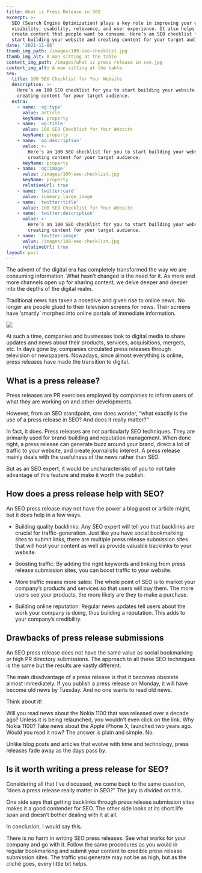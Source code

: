 ```yaml
---
title: What is Press Release in SEO
excerpt: >-
  SEO (Search Engine Optimization) plays a key role in improving your website’s
  visibility, usability, relevance, and user experience. It also helps you
  create content that people want to consume. Here’s an SEO checklist for you to
  start building your website and creating content for your target audience.
date: '2021-11-06'
thumb_img_path: /images/100-seo-checklist.jpg
thumb_img_alt: A man sitting at the table
content_img_path: /images/what is press release in seo.jpg
content_img_alt: A man sitting at the table
seo:
  title: 100 SEO Checklist for Your Website
  description: >-
    Here’s an 100 SEO checklist for you to start building your website and
    creating content for your target audience.
  extra:
    - name: 'og:type'
      value: article
      keyName: property
    - name: 'og:title'
      value: 100 SEO Checklist for Your Website
      keyName: property
    - name: 'og:description'
      value: >-
        Here’s an 100 SEO checklist for you to start building your website and
        creating content for your target audience.
      keyName: property
    - name: 'og:image'
      value: /images/100-seo-checklist.jpg
      keyName: property
      relativeUrl: true
    - name: 'twitter:card'
      value: summary_large_image
    - name: 'twitter:title'
      value: 100 SEO Checklist for Your Website
    - name: 'twitter:description'
      value: >-
        Here’s an 100 SEO checklist for you to start building your website and
        creating content for your target audience.
    - name: 'twitter:image'
      value: /images/100-seo-checklist.jpg
      relativeUrl: true
layout: post
---
```

The advent of the digital era has completely transformed the way we are consuming information. What hasn’t changed is the need for it. As more and more channels open up for sharing content, we delve deeper and deeper into the depths of the digital realm.

Traditional news has taken a nosedive and given rise to online news. No longer are people glued to their television screens for news. Their screens have ‘smartly’ morphed into online portals of immediate information.

![](/images/News%20Consumption%20Generational%20Divide.jpg)

At such a time, companies and businesses look to digital media to share updates and news about their products, services, acquisitions, mergers, etc. In days gone by, companies circulated press releases through television or newspapers. Nowadays, since almost everything is online, press releases have made the transition to digital.

## What is a press release?

Press releases are PR exercises employed by companies to inform users of what they are working on and other developments.

However, from an SEO standpoint, one does wonder, “what exactly is the use of a press release in SEO? And does it really matter?”

In fact, it does. Press releases are not particularly SEO techniques. They are primarily used for brand-building and reputation management. When done right, a press release can generate buzz around your brand, direct a lot of traffic to your website, and create journalistic interest. A press release mainly deals with the usefulness of the news rather than SEO.

But as an SEO expert, it would be uncharacteristic of you to not take advantage of this feature and make it worth the publish.

## How does a press release help with SEO?

An SEO press release may not have the power a blog post or article might, but it does help in a few ways.


*   Building quality backlinks: Any SEO expert will tell you that backlinks are crucial for traffic-generation. Just like you have social bookmarking sites to submit links, there are multiple press release submission sites that will host your content as well as provide valuable backlinks to your website.


*   Boosting traffic: By adding the right keywords and linking from press release submission sites, you can boost traffic to your website.


*   More traffic means more sales: The whole point of SEO is to market your company’s products and services so that users will buy them. The more users see your products, the more likely are they to make a purchase.


*   Building online reputation: Regular news updates tell users about the work your company is doing, thus building a reputation. This adds to your company’s credibility.

## Drawbacks of press release submissions

An SEO press release does not have the same value as social bookmarking or high PR directory submissions. The approach to all these SEO techniques is the same but the results are vastly different.

The main disadvantage of a press release is that it becomes obsolete almost immediately. If you publish a press release on Monday, it will have become old news by Tuesday. And no one wants to read old news.

Think about it!

Will you read news about the Nokia 1100 that was released over a decade ago? Unless it is being relaunched, you wouldn’t even click on the link. Why Nokia 1100? Take news about the Apple iPhone X, launched two years ago. Would you read it now? The answer is plain and simple. No.

Unlike blog posts and articles that evolve with time and technology, press releases fade away as the days pass by.

## Is it worth writing a press release for SEO?

Considering all that I’ve discussed, we come back to the same question, “does a press release really matter in SEO?”
The jury is divided on this.

One side says that getting backlinks through press release submission sites makes it a good contender for SEO. The other side looks at its short life span and doesn’t bother dealing with it at all.

In conclusion, I would say this.

There is no harm in writing SEO press releases. See what works for your company and go with it. Follow the same procedures as you would in regular bookmarking and submit your content to credible press release submission sites. The traffic you generate may not be as high, but as the cliché goes, every little bit helps.
